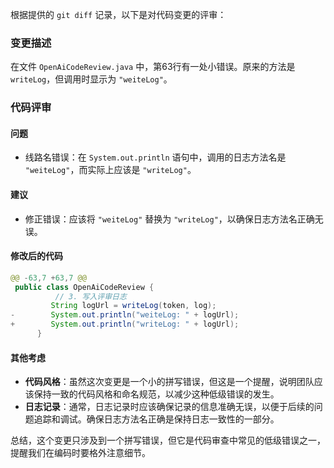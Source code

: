 根据提供的 `git diff` 记录，以下是对代码变更的评审：

### 变更描述
在文件 `OpenAiCodeReview.java` 中，第63行有一处小错误。原来的方法是 `writeLog`，但调用时显示为 `"weiteLog"`。

### 代码评审

#### 问题
- 线路名错误：在 `System.out.println` 语句中，调用的日志方法名是 `"weiteLog"`，而实际上应该是 `"writeLog"`。

#### 建议
- 修正错误：应该将 `"weiteLog"` 替换为 `"writeLog"`，以确保日志方法名正确无误。

#### 修改后的代码
```java
@@ -63,7 +63,7 @@
 public class OpenAiCodeReview {
          // 3. 写入评审日志
         String logUrl = writeLog(token, log);
-        System.out.println("weiteLog: " + logUrl);
+        System.out.println("writeLog: " + logUrl);
      }
```

#### 其他考虑
- **代码风格**：虽然这次变更是一个小的拼写错误，但这是一个提醒，说明团队应该保持一致的代码风格和命名规范，以减少这种低级错误的发生。
- **日志记录**：通常，日志记录时应该确保记录的信息准确无误，以便于后续的问题追踪和调试。确保日志方法名正确是保持日志一致性的一部分。

总结，这个变更只涉及到一个拼写错误，但它是代码审查中常见的低级错误之一，提醒我们在编码时要格外注意细节。